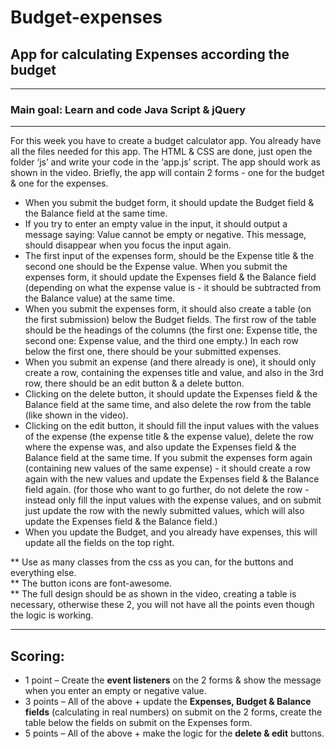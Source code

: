 # Budget-expenses
## App for calculating Expenses according the budget

---
### Main goal: Learn and code Java Script & jQuery 

---

For this week you have to create a budget calculator app. You already have all the files needed
for this app. The HTML & CSS are done, just open the folder ‘js’ and write your code in the
‘app.js’ script. The app should work as shown in the video. Briefly, the app will contain 2 forms -
one for the budget & one for the expenses.  
- When you submit the budget form, it should update the Budget field & the Balance
field at the same time.  
- If you try to enter an empty value in the input, it should output a message saying: Value 
cannot be empty or negative. This message, should disappear when you focus the
input again.  
- The first input of the expenses form, should be the Expense title & the second one should
be the Expense value. When you submit the expenses form, it should update the Expenses
field & the Balance field (depending on what the expense value is - it should be subtracted
from the Balance value) at the same time.  
- When you submit the expenses form, it should also create a table (on the first
submission) below the Budget fields. The first row of the table should be the headings of
the columns (the first one: Expense title, the second one: Expense value, and the third
one empty.) In each row below the first one, there should be your submitted expenses.  
- When you submit an expense (and there already is one), it should only create a row,
containing the expenses title and value, and also in the 3rd row, there should be an
edit button & a delete button.  
- Clicking on the delete button, it should update the Expenses field & the Balance field
at the same time, and also delete the row from the table (like shown in the video).  
- Clicking on the edit button, it should fill the input values with the values of the expense (the
expense title & the expense value), delete the row where the expense was, and also update
the Expenses field & the Balance field at the same time. If you submit the expenses form
again (containing new values of the same expense) - it should create a row again with the
new values and update the Expenses field & the Balance field again. (for those who want
to go further, do not delete the row - instead only fill the input values with the expense
values, and on submit just update the row with the newly submitted values, which will also
update the Expenses field & the Balance field.)  
- When you update the Budget, and you already have expenses, this will update all the 
fields on the top right.  

** Use as many classes from the css as you can, for the buttons and
everything else.  
** The button icons are font-awesome.  
** The full design should be as shown in the video, creating a table is necessary, otherwise
these 2, you will not have all the points even though the logic is working.  

---
## Scoring:  

- 1 point – Create the **event listeners** on the 2 forms & show the message when you
enter an empty or negative value.  
- 3 points – All of the above + update the **Expenses, Budget & Balance fields** (calculating
in real numbers) on submit on the 2 forms, create the table below the fields on submit on
the Expenses form.  
- 5 points – All of the above + make the logic for the **delete & edit** buttons.  